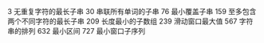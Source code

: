 3 无重复字符的最长子串
30 串联所有单词的子串
76 最小覆盖子串
159 至多包含两个不同字符的最长子串
209 长度最小的子数组
239 滑动窗口最大值
567 字符串的排列
632 最小区间
727 最小窗口子序列
